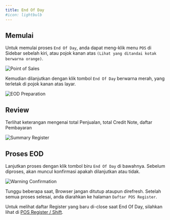 ```yaml
---
title: End Of Day
#icon: lightbulb
---
```


## Memulai

Untuk memulai proses `End Of Day`, anda dapat meng-klik menu `POS` di Sidebar sebelah kiri, atau pojok kanan atas `(Lihat yang ditandai kotak berwarna orange)`.

![Point of Sales](/images/01-sales-pos/00-sales-menu-pos.png)

Kemudian dilanjutkan dengan klik tombol `End Of Day` berwarna merah, yang terletak di pojok kanan atas layar.

![EOD Preparation](/images/01-sales-pos/12-sales-pos-screen.png)

## Review

Terlihat keterangan mengenai total Penjualan, total Credit Note, daftar Pembayaran

![Summary Register](/images/04-end-of-day/01-sales-pos-eod-register-summary.png)

## Proses EOD

Lanjutkan proses dengan klik tombol biru `End Of Day` di bawahnya. Sebelum diproses, akan muncul konfirmasi apakah dilanjutkan atau tidak.

![Warning Confirmation](/images/04-end-of-day/02-sales-pos-eod-closing-confirmation.png)

Tunggu beberapa saat, Browser jangan ditutup ataupun direfresh. Setelah semua proses selesai, anda diarahkan ke halaman `Daftar POS Register`.

Untuk melihat daftar Register yang baru di-close saat End Of Day, silahkan lihat di [POS Register / Shift](/retail/sales/POSRegister.html).

